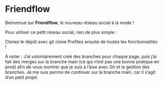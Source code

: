 # Friendflow

Bienvenue sur **Friendflow**, le nouveau réseau social à la mode !


Pour utiliser ce petit réseau social, rien de plus simple :

Clonez le dépôt avec git clone
Profitez ensuite de toutes les fonctionnalités !

À noter :
J’ai volontairement créé des branches pour chaque page, puis j’ai fait des merges sur la branche main (ce qui n’est pas une bonne pratique en prod) afin de vous montrer que je suis à l’aise avec Git et la gestion des branches.
Je me suis permis de continuer sur la branche main, car il s’agit d’un petit projet.
